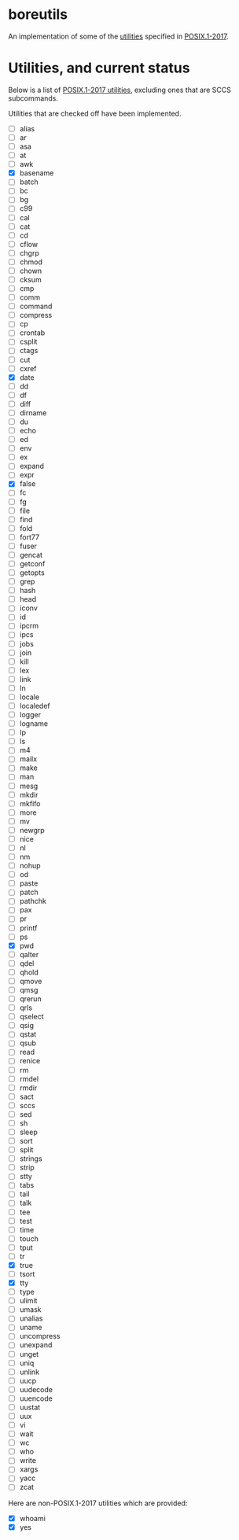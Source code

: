 # boreutils

An implementation of some of the [utilities](https://pubs.opengroup.org/onlinepubs/9699919799/idx/utilities.html) specified in [POSIX.1-2017](https://pubs.opengroup.org/onlinepubs/9699919799/toc.htm).

# Utilities, and current status

Below is a list of [POSIX.1-2017 utilities](https://pubs.opengroup.org/onlinepubs/9699919799/idx/utilities.html), excluding ones that are SCCS subcommands.

Utilities that are checked off have been implemented.

- [ ] alias
- [ ] ar
- [ ] asa
- [ ] at
- [ ] awk
- [x] basename
- [ ] batch
- [ ] bc
- [ ] bg
- [ ] c99
- [ ] cal
- [ ] cat
- [ ] cd
- [ ] cflow
- [ ] chgrp
- [ ] chmod
- [ ] chown
- [ ] cksum
- [ ] cmp
- [ ] comm
- [ ] command
- [ ] compress
- [ ] cp
- [ ] crontab
- [ ] csplit
- [ ] ctags
- [ ] cut
- [ ] cxref
- [x] date
- [ ] dd
- [ ] df
- [ ] diff
- [ ] dirname
- [ ] du
- [ ] echo
- [ ] ed
- [ ] env
- [ ] ex
- [ ] expand
- [ ] expr
- [x] false
- [ ] fc
- [ ] fg
- [ ] file
- [ ] find
- [ ] fold
- [ ] fort77
- [ ] fuser
- [ ] gencat
- [ ] getconf
- [ ] getopts
- [ ] grep
- [ ] hash
- [ ] head
- [ ] iconv
- [ ] id
- [ ] ipcrm
- [ ] ipcs
- [ ] jobs
- [ ] join
- [ ] kill
- [ ] lex
- [ ] link
- [ ] ln
- [ ] locale
- [ ] localedef
- [ ] logger
- [ ] logname
- [ ] lp
- [ ] ls
- [ ] m4
- [ ] mailx
- [ ] make
- [ ] man
- [ ] mesg
- [ ] mkdir
- [ ] mkfifo
- [ ] more
- [ ] mv
- [ ] newgrp
- [ ] nice
- [ ] nl
- [ ] nm
- [ ] nohup
- [ ] od
- [ ] paste
- [ ] patch
- [ ] pathchk
- [ ] pax
- [ ] pr
- [ ] printf
- [ ] ps
- [x] pwd
- [ ] qalter
- [ ] qdel
- [ ] qhold
- [ ] qmove
- [ ] qmsg
- [ ] qrerun
- [ ] qrls
- [ ] qselect
- [ ] qsig
- [ ] qstat
- [ ] qsub
- [ ] read
- [ ] renice
- [ ] rm
- [ ] rmdel
- [ ] rmdir
- [ ] sact
- [ ] sccs
- [ ] sed
- [ ] sh
- [ ] sleep
- [ ] sort
- [ ] split
- [ ] strings
- [ ] strip
- [ ] stty
- [ ] tabs
- [ ] tail
- [ ] talk
- [ ] tee
- [ ] test
- [ ] time
- [ ] touch
- [ ] tput
- [ ] tr
- [x] true
- [ ] tsort
- [x] tty
- [ ] type
- [ ] ulimit
- [ ] umask
- [ ] unalias
- [ ] uname
- [ ] uncompress
- [ ] unexpand
- [ ] unget
- [ ] uniq
- [ ] unlink
- [ ] uucp
- [ ] uudecode
- [ ] uuencode
- [ ] uustat
- [ ] uux
- [ ] vi
- [ ] wait
- [ ] wc
- [ ] who
- [ ] write
- [ ] xargs
- [ ] yacc
- [ ] zcat

Here are non-POSIX.1-2017 utilities which are provided:

- [x] whoami
- [x] yes
